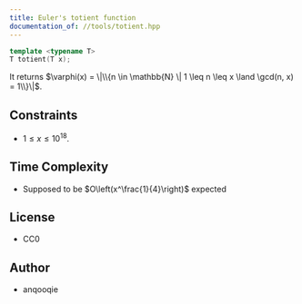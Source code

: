 ```yaml
---
title: Euler's totient function
documentation_of: //tools/totient.hpp
---
```


```cpp
template <typename T>
T totient(T x);
```

It returns $\varphi(x) = \|\\{n \in \mathbb{N} \| 1 \leq n \leq x \land \gcd(n, x) = 1\\}\|$.

## Constraints
- $1 \leq x \leq 10^{18}$.

## Time Complexity
- Supposed to be $O\left(x^\frac{1}{4}\right)$ expected

## License
- CC0

## Author
- anqooqie
